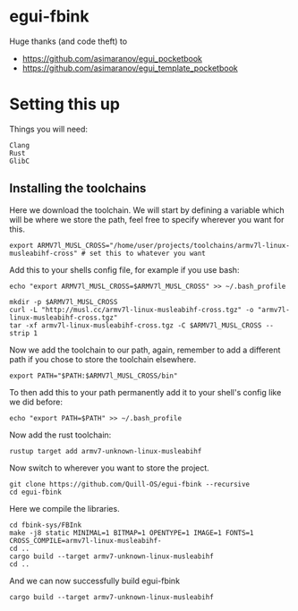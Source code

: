 # egui-fbink

Huge thanks (and code theft) to
- https://github.com/asimaranov/egui_pocketbook
- https://github.com/asimaranov/egui_template_pocketbook

# Setting this up
Things you will need:
```
Clang
Rust
GlibC
```

## Installing the toolchains

Here we download the toolchain.
We will start by defining a variable which will be where we store the path, feel free to specify wherever you want for this.
```
export ARMV7l_MUSL_CROSS="/home/user/projects/toolchains/armv7l-linux-musleabihf-cross" # set this to whatever you want
```
Add this to your shells config file, for example if you use bash:
```
echo "export ARMV7l_MUSL_CROSS=$ARMV7l_MUSL_CROSS" >> ~/.bash_profile 
```

```
mkdir -p $ARMV7l_MUSL_CROSS
curl -L "http://musl.cc/armv7l-linux-musleabihf-cross.tgz" -o "armv7l-linux-musleabihf-cross.tgz"
tar -xf armv7l-linux-musleabihf-cross.tgz -C $ARMV7l_MUSL_CROSS --strip 1
```

Now we add the toolchain to our path, again, remember to add a different path if you chose to store the toolchain elsewhere.
```
export PATH="$PATH:$ARMV7l_MUSL_CROSS/bin"
```
To then add this to your path permanently add it to your shell's config like we did before:
```
echo "export PATH=$PATH" >> ~/.bash_profile 
```

Now add the rust toolchain:
```
rustup target add armv7-unknown-linux-musleabihf
```

Now switch to wherever you want to store the project.
```
git clone https://github.com/Quill-OS/egui-fbink --recursive
cd egui-fbink
```

Here we compile the libraries.
```
cd fbink-sys/FBInk
make -j8 static MINIMAL=1 BITMAP=1 OPENTYPE=1 IMAGE=1 FONTS=1 CROSS_COMPILE=armv7l-linux-musleabihf-
cd ..
cargo build --target armv7-unknown-linux-musleabihf
cd .. 
```
And we can now successfully build egui-fbink
```
cargo build --target armv7-unknown-linux-musleabihf
```
